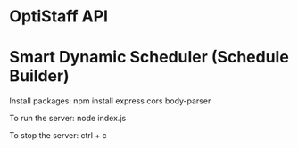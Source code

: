 # OptiStaff API
# Smart Dynamic Scheduler (Schedule Builder)

Install packages:
npm install express cors body-parser

To run the server:
node index.js

To stop the server:
ctrl + c

